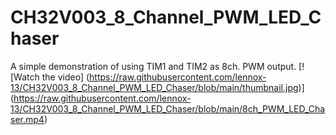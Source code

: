 # CH32V003_8_Channel_PWM_LED_Chaser
A simple demonstration of using TIM1 and TIM2 as 8ch. PWM output.
[![Watch the video]
(https://raw.githubusercontent.com/lennox-13/CH32V003_8_Channel_PWM_LED_Chaser/blob/main/thumbnail.jpg)]
(https://raw.githubusercontent.com/lennox-13/CH32V003_8_Channel_PWM_LED_Chaser/blob/main/8ch_PWM_LED_Chaser.mp4)
